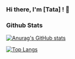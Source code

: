 ### Hi there, I'm [Tata] ! 👋


### Github Stats

[![Anurag's GitHub stats](https://github-readme-stats.vercel.app/api?username=tatasutiadi)](https://github.com/anuraghazra/github-readme-stats)

[![Top Langs](https://github-readme-stats.vercel.app/api/top-langs/?username=tatasutiadi&layout=compact)](https://github.com/anuraghazra/github-readme-stats)
